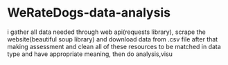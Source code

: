 # WeRateDogs-data-analysis
i gather all data needed through web api(requests library), scrape the website(beautiful soup library) and download data from .csv file after that making assessment and clean all of these resources to be matched in data type and have appropriate meaning, then do analysis,visu
